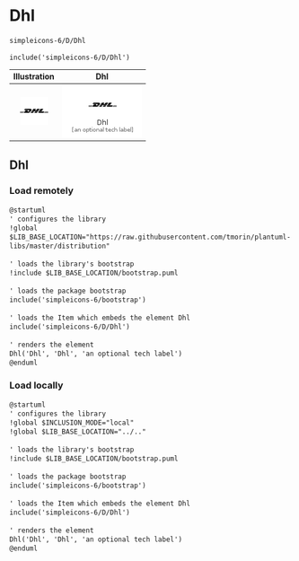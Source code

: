 # Dhl


```text
simpleicons-6/D/Dhl
```

```text
include('simpleicons-6/D/Dhl')
```



| Illustration | Dhl |
| :---: | :---: |
| ![illustration for Illustration](../../simpleicons-6/D/Dhl.png) | ![illustration for Dhl](../../simpleicons-6/D/Dhl.Local.png) |




## Dhl

### Load remotely
```plantuml
@startuml
' configures the library
!global $LIB_BASE_LOCATION="https://raw.githubusercontent.com/tmorin/plantuml-libs/master/distribution"

' loads the library's bootstrap
!include $LIB_BASE_LOCATION/bootstrap.puml

' loads the package bootstrap
include('simpleicons-6/bootstrap')

' loads the Item which embeds the element Dhl
include('simpleicons-6/D/Dhl')

' renders the element
Dhl('Dhl', 'Dhl', 'an optional tech label')
@enduml
```

### Load locally
```plantuml
@startuml
' configures the library
!global $INCLUSION_MODE="local"
!global $LIB_BASE_LOCATION="../.."

' loads the library's bootstrap
!include $LIB_BASE_LOCATION/bootstrap.puml

' loads the package bootstrap
include('simpleicons-6/bootstrap')

' loads the Item which embeds the element Dhl
include('simpleicons-6/D/Dhl')

' renders the element
Dhl('Dhl', 'Dhl', 'an optional tech label')
@enduml
```

